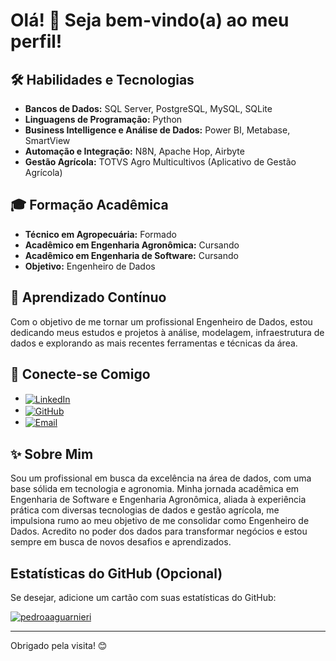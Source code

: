 # Olá! 👋 Seja bem-vindo(a) ao meu perfil!

## 🛠️ Habilidades e Tecnologias

* **Bancos de Dados:** SQL Server, PostgreSQL, MySQL, SQLite
* **Linguagens de Programação:** Python
* **Business Intelligence e Análise de Dados:** Power BI, Metabase, SmartView
* **Automação e Integração:** N8N, Apache Hop, Airbyte
* **Gestão Agrícola:** TOTVS Agro Multicultivos (Aplicativo de Gestão Agrícola)

## 🎓 Formação Acadêmica

* **Técnico em Agropecuária:** Formado
* **Acadêmico em Engenharia Agronômica:** Cursando
* **Acadêmico em Engenharia de Software:** Cursando
* **Objetivo:** Engenheiro de Dados

## 🌱 Aprendizado Contínuo

Com o objetivo de me tornar um profissional Engenheiro de Dados, estou dedicando meus estudos e projetos à análise, modelagem, infraestrutura de dados e explorando as mais recentes ferramentas e técnicas da área.

## 🤝 Conecte-se Comigo

* <a href="https://www.linkedin.com/in/pedro-augusto-de-andrade-guarniéri-414b81158/"><img align="center" src="https://img.shields.io/badge/LinkedIn-0077B5?style=for-the-badge&logo=linkedin&logoColor=white" alt="LinkedIn"></a>
* <a href="https://github.com/pedroaaguarnieri"><img align="center" src="https://img.shields.io/badge/GitHub-100000?style=for-the-badge&logo=github&logoColor=white" alt="GitHub"></a>
* <a href="mailto:pedroaaguarnieri@gmail.com"><img align="center" src="https://img.shields.io/badge/Gmail-D14836?style=for-the-badge&logo=gmail&logoColor=white" alt="Email"></a>

## ✨ Sobre Mim

Sou um profissional em busca da excelência na área de dados, com uma base sólida em tecnologia e agronomia. Minha jornada acadêmica em Engenharia de Software e Engenharia Agronômica, aliada à experiência prática com diversas tecnologias de dados e gestão agrícola, me impulsiona rumo ao meu objetivo de me consolidar como Engenheiro de Dados. Acredito no poder dos dados para transformar negócios e estou sempre em busca de novos desafios e aprendizados.


## Estatísticas do GitHub (Opcional)

Se desejar, adicione um cartão com suas estatísticas do GitHub:

[![pedroaaguarnieri](https://github-readme-stats.vercel.app/api?username=pedroaaguarnieri&show_icons=true&theme=material-palenight)](https://github.com/pedroaaguarnieri)

---

Obrigado pela visita! 😊
